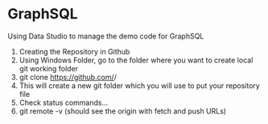 # GraphSQL
Using Data Studio to manage the demo code for GraphSQL
1. Creating the Repository in Github
2. Using Windows Folder, go to the folder where you want to create local git working folder
3. git clone https://github.com/<user>/<repository>
4. This will create a new git folder which you will use to put your repository file
5. Check status commands...
6. git remote -v (should see the origin with fetch and push URLs)

  
